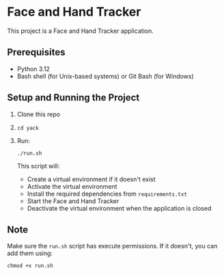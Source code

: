 # Face and Hand Tracker

This project is a Face and Hand Tracker application.

## Prerequisites

- Python 3.12
- Bash shell (for Unix-based systems) or Git Bash (for Windows)

## Setup and Running the Project

1. Clone this repo

2. `cd yack`

3. Run:

   ```
   ./run.sh
   ```

   This script will:
   - Create a virtual environment if it doesn't exist
   - Activate the virtual environment
   - Install the required dependencies from `requirements.txt`
   - Start the Face and Hand Tracker
   - Deactivate the virtual environment when the application is closed

## Note

Make sure the `run.sh` script has execute permissions. If it doesn't, you can add them using:

```
chmod +x run.sh
```